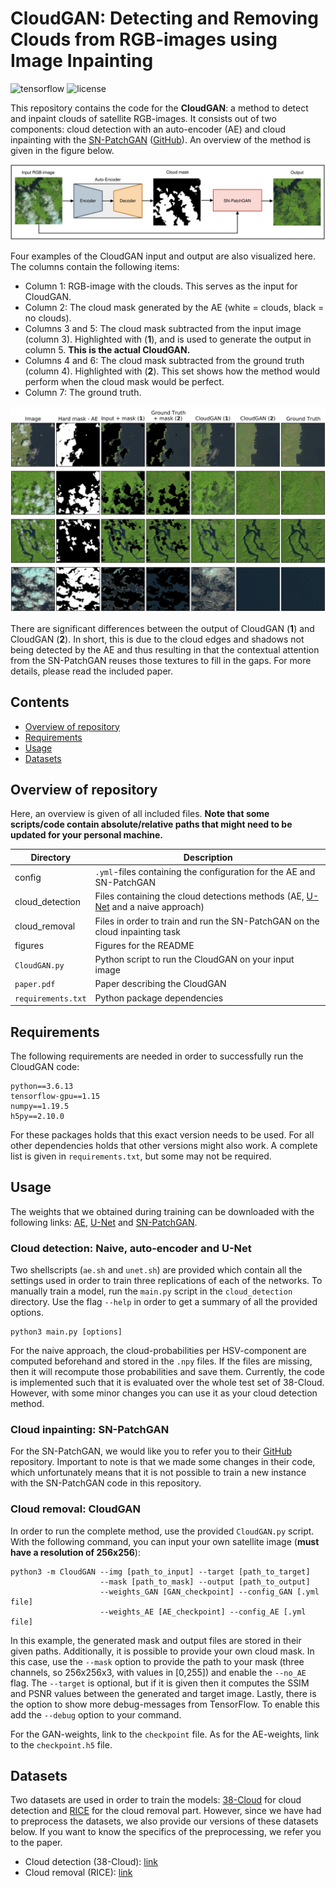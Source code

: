 # CloudGAN: Detecting and Removing Clouds from RGB-images using Image Inpainting
![tensorflow](https://img.shields.io/badge/tensorflow-v1.15.0-blue.svg) ![license](https://img.shields.io/badge/license-MIT-blue.svg)

This repository contains the code for the **CloudGAN**: a method to detect and inpaint clouds of satellite RGB-images. It consists out of two components:  cloud detection with an auto-encoder (AE) and cloud inpainting with the [SN-PatchGAN](https://arxiv.org/abs/1806.03589) ([GitHub](https://github.com/JiahuiYu/generative_inpainting)). An overview of the method is given in the figure below.

![CloudGAN visualization](./figures/CloudGAN.svg)

Four examples of the CloudGAN input and output are also visualized here. The columns contain the following items:

- Column 1: RGB-image with the clouds. This serves as the input for CloudGAN.
- Column 2: The cloud mask generated by the AE (white = clouds, black = no clouds).
- Columns 3 and 5: The cloud mask subtracted from the input image (column 3). Highlighted with (**1**), and is used to generate the output in column 5. **This is the actual CloudGAN.**
- Columns 4 and 6: The cloud mask subtracted from the ground truth (column 4). Highlighted with (**2**). This set shows how the method would perform when the cloud mask would be perfect.
- Column 7: The ground truth.

![examples](./figures/examples.png)

There are significant differences between the output of CloudGAN (**1**) and CloudGAN (**2**). In short, this is due to the cloud edges and shadows not being detected by the AE and thus resulting in that the contextual attention from the SN-PatchGAN reuses those textures to fill in the gaps. For more details, please read the included paper.



## Contents

* [Overview of repository](#overview)
* [Requirements](#requirements)
* [Usage](#usage)
* [Datasets](#datasets)



## Overview of repository <div id="overview"></div>

Here, an overview is given of all included files. **Note that some scripts/code contain absolute/relative paths that might need to be updated for your personal machine.**

| Directory          | Description                                                  |
| ------------------ | ------------------------------------------------------------ |
| config             | `.yml`-files containing the configuration for the AE and SN-PatchGAN |
| cloud_detection    | Files containing the cloud detections methods (AE, [U-Net](https://arxiv.org/abs/1505.04597) and a naive approach) |
| cloud_removal      | Files in order to train and run the SN-PatchGAN on the cloud inpainting task |
| figures            | Figures for the README                                       |
| `CloudGAN.py`      | Python script to run the CloudGAN on your input image        |
| `paper.pdf`        | Paper describing the CloudGAN                                |
| `requirements.txt` | Python package dependencies                                  |



## Requirements <div id="requirements"></div>

The following requirements are needed in order to successfully run the CloudGAN code:

```
python==3.6.13
tensorflow-gpu==1.15
numpy==1.19.5
h5py==2.10.0
```

For these packages holds that this exact version needs to be used. For all other dependencies holds that other versions might also work. A complete list is given in `requirements.txt`, but some may not be required.



## Usage <div id="usage"></div>

The weights that we obtained during training can be downloaded with the following links: [AE](https://drive.google.com/file/d/15HHF3ALyU1Cy7pDjs5yb5u-McyZTqYkS/view?usp=sharing), [U-Net](https://drive.google.com/file/d/1r6ya20ZwH6MO_RH0tlCwUbrwrnCvUsa3/view?usp=sharing) and [SN-PatchGAN](https://drive.google.com/file/d/1ibph7qO3y-Z5S-03x9GWTM3UhBae4Ow_/view?usp=sharing).



### Cloud detection: Naive, auto-encoder and U-Net

Two shellscripts (`ae.sh` and `unet.sh`) are provided which contain all the settings used in order to train three replications of each of the networks. To manually train a model, run the `main.py` script in the `cloud_detection` directory. Use the flag `--help` in order to get a summary of all the provided options.

```shell
python3 main.py [options]
```

For the naive approach, the cloud-probabilities per HSV-component are computed beforehand and stored in the `.npy` files. If the files are missing, then it will recompute those probabilities and save them. Currently, the code is implemented such that it is evaluated over the whole test set of 38-Cloud. However, with some minor changes you can use it as your cloud detection method.



### Cloud inpainting: SN-PatchGAN

For the SN-PatchGAN, we would like you to refer you to their [GitHub](https://github.com/JiahuiYu/generative_inpainting) repository. Important to note is that we made some changes in their code, which unfortunately means that it is not possible to train a new instance with the SN-PatchGAN code in this repository.



### Cloud removal: CloudGAN

In order to run the complete method, use the provided `CloudGAN.py` script. With the following command, you can input your own satellite image (**must have a resolution of 256x256**):

```shell
python3 -m CloudGAN --img [path_to_input] --target [path_to_target]
                    --mask [path_to_mask] --output [path_to_output]
                    --weights_GAN [GAN_checkpoint] --config_GAN [.yml file]
                    --weights_AE [AE_checkpoint] --config_AE [.yml file]
```

In this example, the generated mask and output files are stored in their given paths. Additionally, it is possible to provide your own cloud mask. In this case, use the `--mask` option to provide the path to your mask (three channels, so 256x256x3, with values in [0,255]) and enable the `--no_AE` flag. The `--target` is optional, but if it is given then it computes the SSIM and PSNR values between the generated and target image. Lastly, there is the option to show more debug-messages from TensorFlow. To enable this add the `--debug` option to your command.

For the GAN-weights, link to the `checkpoint` file. As for the AE-weights, link to the `checkpoint.h5` file.



## Datasets <div id="datasets"></div>

Two datasets are used in order to train the models: [38-Cloud](https://github.com/SorourMo/38-Cloud-A-Cloud-Segmentation-Dataset) for cloud detection and [RICE](https://github.com/BUPTLdy/RICE_DATASET) for the cloud removal part. However, since we have had to preprocess the datasets, we also provide our versions of these datasets below. If you want to know the specifics of the preprocessing, we refer you to the paper.

* Cloud detection (38-Cloud): [link](https://drive.google.com/file/d/1115zF8v_7PsX1qcKJbejtZV-MSCiyYLU/view?usp=sharing)
* Cloud removal (RICE): [link](https://drive.google.com/file/d/1_H26erCT3B8N-F75WvryMkvggPTTTYmM/view?usp=sharing)
